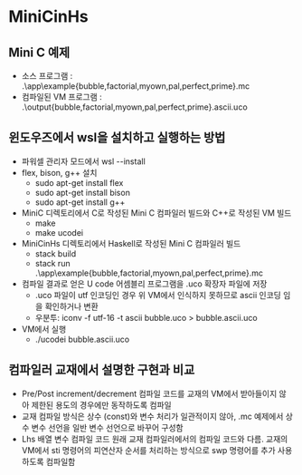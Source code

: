 # MiniCinHs

## Mini C 예제
 - 소스 프로그램 : .\app\example\{bubble,factorial,myown,pal,perfect,prime}.mc
 - 컴파일된 VM 프로그램 : .\output\{bubble,factorial,myown,pal,perfect,prime}.ascii.uco
   
## 윈도우즈에서 wsl을 설치하고 실행하는 방법 
 - 파워셀 관리자 모드에서 wsl --install
 - flex, bison, g++ 설치
   * sudo apt-get install flex
   * sudo apt-get install bison
   * sudo apt-get install g++
 - MiniC 디렉토리에서 C로 작성된 Mini C 컴파일러 빌드와 C++로 작성된 VM 빌드
   * make 
   * make ucodei 
 - MiniCinHs 디렉토리에서 Haskell로 작성된 Mini C 컴파일러 빌드 
   * stack build
   * stack run .\app\example\{bubble,factorial,myown,pal,perfect,prime}.mc 
 - 컴파일 결과로 얻은 U code 어셈블리 프로그램을 .uco 확장자 파일에 저장
   * .uco 파일이 utf 인코딩인 경우 위 VM에서 인식하지 못하므로 ascii 인코딩 임을 확인하거나 변환
   * 우분투: iconv -f utf-16 -t ascii bubble.uco > bubble.ascii.uco 
 - VM에서 실행
   * ./ucodei bubble.ascii.uco 

## 컴파일러 교재에서 설명한 구현과 비교
 - Pre/Post increment/decrement 컴파일 코드를 교재의 VM에서 받아들이지 않아 제한된 용도의 경우에만 동작하도록 컴파일
 - 교재 컴파일 방식은 상수 (const)와 변수 처리가 일관적이지 않아, .mc 예제에서 상수 변수 선언을 일반 변수 선언으로 바꾸어 구성함
 - Lhs 배열 변수 컴파일 코드 원래 교재 컴파일러에서의 컴파일 코드와 다름. 교재의 VM에서 sti 명령어의 피연산자 순서를 처리하는 방식으로 swp 명령어를 추가 사용하도록 컴파일함 
